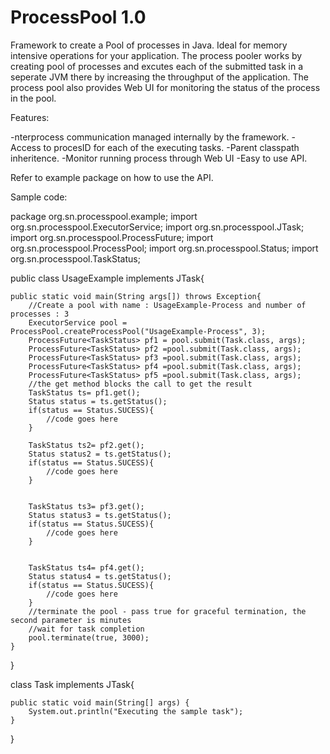 # ProcessPool 1.0
Framework to create a Pool of processes in Java. Ideal for memory intensive operations for your application. 
The process pooler works by creating pool of processes and excutes each of the submitted task in a seperate JVM there by increasing the throughput of the application. The process pool also provides Web UI for monitoring the status of the process in the pool.

Features:

-nterprocess communication managed internally by the framework.
-Access to procesID for each of the executing tasks.
-Parent classpath inheritence.
-Monitor running process through Web UI
-Easy to use API.


Refer to example package on how to use the API.

Sample code:

package org.sn.processpool.example;
import org.sn.processpool.ExecutorService;
import org.sn.processpool.JTask;
import org.sn.processpool.ProcessFuture;
import org.sn.processpool.ProcessPool;
import org.sn.processpool.Status;
import org.sn.processpool.TaskStatus;

public class UsageExample implements JTask{

	
	public static void main(String args[]) throws Exception{
		//Create a pool with name : UsageExample-Process and number of processes : 3
		ExecutorService pool = ProcessPool.createProcessPool("UsageExample-Process", 3);
		ProcessFuture<TaskStatus> pf1 = pool.submit(Task.class, args);
		ProcessFuture<TaskStatus> pf2 =pool.submit(Task.class, args);
		ProcessFuture<TaskStatus> pf3 =pool.submit(Task.class, args);
		ProcessFuture<TaskStatus> pf4 =pool.submit(Task.class, args);
		ProcessFuture<TaskStatus> pf5 =pool.submit(Task.class, args);
		//the get method blocks the call to get the result
		TaskStatus ts= pf1.get();
		Status status = ts.getStatus();
		if(status == Status.SUCESS){
			//code goes here
		}
		
		TaskStatus ts2= pf2.get();
		Status status2 = ts.getStatus();
		if(status == Status.SUCESS){
			//code goes here
		}
		
		
		TaskStatus ts3= pf3.get();
		Status status3 = ts.getStatus();
		if(status == Status.SUCESS){
			//code goes here
		}
		
		
		TaskStatus ts4= pf4.get();
		Status status4 = ts.getStatus();
		if(status == Status.SUCESS){
			//code goes here
		}
		//terminate the pool - pass true for graceful termination, the second parameter is minutes
		//wait for task completion
		pool.terminate(true, 3000);
	}


}

class Task implements JTask{

	public static void main(String[] args) {
		System.out.println("Executing the sample task");
	}
	
}
